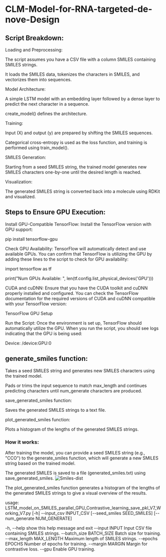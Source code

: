 # CLM-Model-for-RNA-targeted-de-nove-Design

## Script Breakdown:
Loading and Preprocessing:

The script assumes you have a CSV file with a column SMILES containing SMILES strings.

It loads the SMILES data, tokenizes the characters in SMILES, and vectorizes them into sequences.


Model Architecture:

A simple LSTM model with an embedding layer followed by a dense layer to predict the next character in a sequence.

create_model() defines the architecture.

Training:

Input (X) and output (y) are prepared by shifting the SMILES sequences.

Categorical cross-entropy is used as the loss function, and training is performed using train_model().

SMILES Generation:

Starting from a seed SMILES string, the trained model generates new SMILES characters one-by-one until the desired length is reached.

Visualization:

The generated SMILES string is converted back into a molecule using RDKit and visualized.

## Steps to Ensure GPU Execution:

Install GPU-Compatible TensorFlow: Install the TensorFlow version with GPU support:

pip install tensorflow-gpu

Check GPU Availability: TensorFlow will automatically detect and use available GPUs. You can confirm that TensorFlow is utilizing the GPU by adding these lines to the script to check for GPU availability:

import tensorflow as tf

print("Num GPUs Available: ", len(tf.config.list_physical_devices('GPU')))

CUDA and cuDNN: Ensure that you have the CUDA toolkit and cuDNN properly installed and configured. You can check the TensorFlow documentation for the required versions of CUDA and cuDNN compatible with your TensorFlow version:

TensorFlow GPU Setup

Run the Script: Once the environment is set up, TensorFlow should automatically utilize the GPU. When you run the script, you should see logs indicating that the GPU is being used:

Device: /device:GPU:0

## generate_smiles function:

Takes a seed SMILES string and generates new SMILES characters using the trained model.

Pads or trims the input sequence to match max_length and continues predicting characters until num_generate characters are produced.

save_generated_smiles function:

Saves the generated SMILES strings to a text file.

plot_generated_smiles function:

Plots a histogram of the lengths of the generated SMILES strings.

### How it works:
After training the model, you can provide a seed SMILES string (e.g., "CCO") to the generate_smiles function, which will generate a new SMILES string based on the trained model.

The generated SMILES is saved to a file (generated_smiles.txt) using save_generated_smiles.
![Smiles-dist](https://github.com/user-attachments/assets/854ba045-777b-4b70-825d-67ce4e582397)



The plot_generated_smiles function generates a histogram of the lengths of the generated SMILES strings to give a visual overview of the results.

usage: LSTM_model_on_SMILES_parallel_GPU_Contrastive_learning_save_pkl_V7_Working_V7.py
       [-h] --input_csv INPUT_CSV [--seed_smiles SEED_SMILES]
       [--num_generate NUM_GENERATE]

 -h, --help            show this help message and exit
  --input INPUT         Input CSV file containing SMILES strings.
  --batch_size BATCH_SIZE
                        Batch size for training.
  --max_length MAX_LENGTH
                        Maximum length of SMILES strings.
  --epochs EPOCHS       Number of epochs for training.
  --margin MARGIN       Margin for contrastive loss.
  --gpu                 Enable GPU training.



